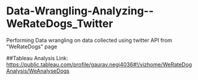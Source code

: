 # Data-Wrangling-Analyzing--WeRateDogs_Twitter
Performing Data wrangling on data collected using twitter API from "WeRateDogs" page

##Tableau Analysis Link: https://public.tableau.com/profile/gaurav.negi4036#!/vizhome/WeRateDogAnalysis/WeAnalyseDogs
